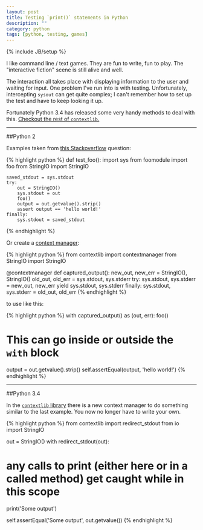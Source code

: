 ```yaml
---
layout: post
title: Testing `print()` statements in Python
description: ""
category: python
tags: [python, testing, games]
---
```

{% include JB/setup %}


I like command line / text games.  They are fun to write, fun to play.  The "interactive fiction"
scene is still alive and well.

The interaction all takes place with displaying information to the user and waiting for input.
One problem I've run into is with testing.  Unfortunately, intercepting `sysout` can get quite complex;
I can't remember how to set up the test and have to keep looking it up.

Fortunately Python 3.4 has released some very handy methods to deal with this.
[Checkout the rest of `contextlib`.](https://docs.python.org/3.4/library/contextlib.html)

-------

##Python 2

Examples taken from [this Stackoverflow](http://stackoverflow.com/questions/4219717/how-to-assert-output-with-nosetest-unittest-in-python)
question:


{% highlight python %}
def test_foo():
    import sys
    from foomodule import foo
    from StringIO import StringIO

    saved_stdout = sys.stdout
    try:
        out = StringIO()
        sys.stdout = out
        foo()
        output = out.getvalue().strip()
        assert output == 'hello world!'
    finally:
        sys.stdout = saved_stdout
{% endhighlight %}


Or create a [context manager](http://eigenhombre.com/2013/04/20/introduction-to-context-managers/):

{% highlight python %}
from contextlib import contextmanager
from StringIO import StringIO

@contextmanager
def captured_output():
    new_out, new_err = StringIO(), StringIO()
    old_out, old_err = sys.stdout, sys.stderr
    try:
        sys.stdout, sys.stderr = new_out, new_err
        yield sys.stdout, sys.stderr
    finally:
        sys.stdout, sys.stderr = old_out, old_err
{% endhighlight %}

to use like this:

{% highlight python %}
with captured_output() as (out, err):
    foo()
# This can go inside or outside the `with` block
output = out.getvalue().strip()
self.assertEqual(output, 'hello world!')
{% endhighlight %}

-------

##Python 3.4

In the [`contextlib` library](https://docs.python.org/3.4/library/contextlib.html) there is a new context manager to do
something similar to the last example.  You now no longer have to
write your own.


{% highlight python %}
from contextlib import redirect_stdout
from io import StringIO

out = StringIO()
with redirect_stdout(out):
  # any calls to print (either here or in a called method) get caught while in this scope
  print('Some output')

self.assertEqual('Some output', out.getvalue())
{% endhighlight %}
